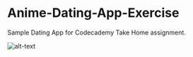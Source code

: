 # Anime-Dating-App-Exercise

Sample Dating App for Codecademy Take Home assignment.

![alt-text](https://media.giphy.com/media/EfkS8IyzCakRro1Vvx/giphy.gif)

